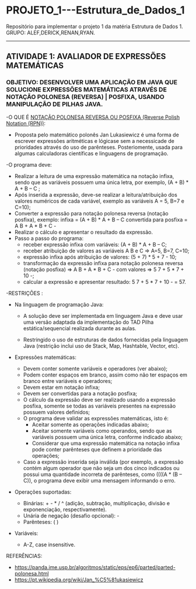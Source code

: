 # PROJETO_1---Estrutura_de_Dados_1
Repositório para implementar o projeto 1 da matéria Estrutura de Dados 1.
GRUPO: ALEF,DERICK,RENAN,RYAN.
**************************************************************************

## ATIVIDADE 1: AVALIADOR DE EXPRESSÕES MATEMÁTICAS 

### OBJETIVO: DESENVOLVER UMA APLICAÇÃO EM JAVA QUE SOLUCIONE EXPRESSÕES MATEMÁTICAS ATRAVÉS DE NOTAÇÃO POLONESA (REVERSA) | POSFIXA, USANDO MANIPULAÇÃO DE PILHAS JAVA.

-O QUE É <ins>NOTAÇÃO POLONESA REVERSA OU POSFIXA (Reverse Polish Notation (RPN))</ins>:
  - Proposta pelo matemático polonês Jan Lukasiewicz é uma forma de escrever expressões aritméticas e lógicase sem a necessicade de prioridades através do uso de parênteses. Posteriomente, usada para       algumas calculadoras científicas e linguagens de programação.


-O programa deve:
  - Realizar a leitura de uma expressão matemática na notação infixa, sendo que as variáveis possuem uma única letra, por exemplo, (A + B) * A + B – C ;
  - Após inserida a expressão, deve-se realizar a leitura/atribuição dos valores numéricos de cada variável, exemplo as variáveis A = 5, B=7  e C=10);
  - Converter a expressão para notação polonesa reversa (notação posfixa), exemplo: infixa = (A + B) * A + B – C convertida para posfixa = A B + A * B + C -
  - Realizar o cálculo e apresentar o resultado da expressão.
  - Passo a passo do programa:
    - receber expressão infixa com variáveis: (A + B) * A + B – C;
    - receber atribuição de valores as variáveis A B e C => A=5, B=7, C=10;
    - expressão infixa após atribuição de valores: (5 + 7) * 5 + 7 - 10;
    - transformação da expressão infixa para notação polonesa reversa (notação posfixa) => A B + A * B + C -   com valores => 5 7 + 5 * 7 + 10 -;
    - calcular a expressão e apresentar resultado: 5 7 + 5 * 7 + 10 - = 57.

-RESTRIÇÕES :
- Na linguagem de programação Java:
  - A solução deve ser implementada em linguagem Java e deve usar uma versão adaptada da
  implementação do TAD Pilha estática/sequencial realizada durante as aulas.
  
  - Restringido o uso de estruturas de dados fornecidas pela linguagem Java (restrição inclui uso
  de Stack, Map, Hashtable, Vector, etc).

- Expressões matemáticas:
  - Devem conter somente variáveis e operadores (ver abaixo);
  - Podem conter espaços em branco, assim como não ter espaços em branco entre variáveis e operadores;
  - Devem estar em notação infixa;
  - Devem ser convertidas para a notação posfixa;
  - O cálculo da expressão deve ser realizado usando a expressão posfixa, somente se todas as variáveis presentes na expressão possuem valores definidos;
  - O programa deve validar as expressões matemáticas, isto é:
    - Aceitar somente as operações indicadas abaixo;
    - Aceitar somente variáveis como operandos, sendo que as variáveis possuem uma única letra, conforme indicado abaixo;
    - Considerar que uma expressão matemática na notação infixa pode conter parênteses que definem a prioridade das operações;
  - Caso a expressão inserida seja inválida (por exemplo, a expressão contém algum operador que não seja um dos cinco indicados ou possui uma quantidade incorreta de parênteses, como
    ((((A * (B – C)), o programa deve exibir uma mensagem informando o erro.
- Operações suportadas:
  - Binárias: + - * / ^ (adição, subtração, multiplicação, divisão e exponenciação, respectivamente).
  - Unária de negação (desafio opcional): -
  - Parênteses: ( )
- Variáveis:
  - A-Z, case insensitive.
 
REFERÊNCIAS:

  - https://panda.ime.usp.br/algoritmos/static/eps/ep6/parted/parted-polonesa.html
  - https://pt.wikipedia.org/wiki/Jan_%C5%81ukasiewicz
